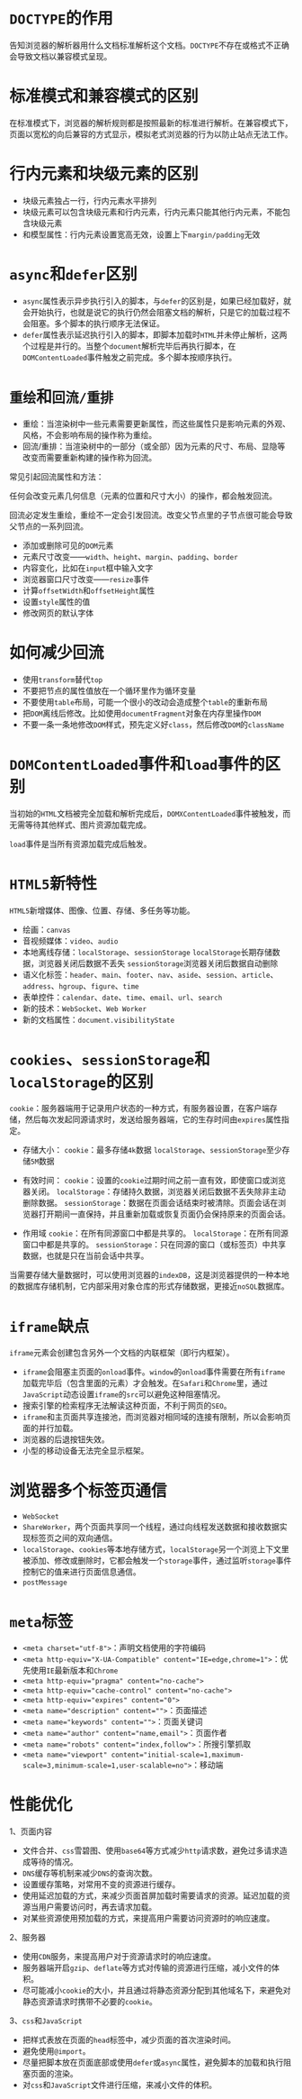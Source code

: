 # `DOCTYPE`的作用

告知浏览器的解析器用什么文档标准解析这个文档。`DOCTYPE`不存在或格式不正确会导致文档以兼容模式呈现。

# 标准模式和兼容模式的区别

在标准模式下，浏览器的解析规则都是按照最新的标准进行解析。在兼容模式下，页面以宽松的向后兼容的方式显示，模拟老式浏览器的行为以防止站点无法工作。

# 行内元素和块级元素的区别

- 块级元素独占一行，行内元素水平排列
- 块级元素可以包含块级元素和行内元素，行内元素只能其他行内元素，不能包含块级元素
- 和模型属性：行内元素设置宽高无效，设置上下`margin/padding`无效

# `async`和`defer`区别

- `async`属性表示异步执行引入的脚本，与`defer`的区别是，如果已经加载好，就会开始执行，也就是说它的执行仍然会阻塞文档的解析，只是它的加载过程不会阻塞。多个脚本的执行顺序无法保证。
- `defer`属性表示延迟执行引入的脚本，即脚本加载时`HTML`并未停止解析，这两个过程是并行的。当整个`document`解析完毕后再执行脚本，在`DOMContentLoaded`事件触发之前完成。多个脚本按顺序执行。

# `重绘`和`回流/重排`

- 重绘：当渲染树中一些元素需要更新属性，而这些属性只是影响元素的外观、风格，不会影响布局的操作称为重绘。
- 回流/重排：当渲染树中的一部分（或全部）因为元素的尺寸、布局、显隐等改变而需要重新构建的操作称为回流。

常见引起回流属性和方法：

任何会改变元素几何信息（元素的位置和尺寸大小）的操作，都会触发回流。

回流必定发生重绘，重绘不一定会引发回流。改变父节点里的子节点很可能会导致父节点的一系列回流。

- 添加或删除可见的`DOM`元素
- 元素尺寸改变——`width`、`height`、`margin`、`padding`、`border`
- 内容变化，比如在`input`框中输入文字
- 浏览器窗口尺寸改变——`resize`事件
- 计算`offsetWidth`和`offsetHeight`属性
- 设置`style`属性的值
- 修改网页的默认字体

# 如何减少回流

- 使用`transform`替代`top`
- 不要把节点的属性值放在一个循环里作为循环变量
- 不要使用`table`布局，可能一个很小的改动会造成整个`table`的重新布局
- 把`DOM`离线后修改。比如使用`documentFragment`对象在内存里操作`DOM`
- 不要一条一条地修改`DOM`样式，预先定义好`class`，然后修改`DOM`的`className`

# `DOMContentLoaded`事件和`load`事件的区别

当初始的`HTML`文档被完全加载和解析完成后，`DOMXContentLoaded`事件被触发，而无需等待其他样式、图片资源加载完成。

`load`事件是当所有资源加载完成后触发。

# `HTML5`新特性

`HTML5`新增媒体、图像、位置、存储、多任务等功能。

- 绘画：`canvas`
- 音视频媒体：`video`、`audio`
- 本地离线存储：`localStorage`、`sessionStorage`
`localStorage`长期存储数据，浏览器关闭后数据不丢失
`sessionStorage`浏览器关闭后数据自动删除
- 语义化标签：`header`、`main`、`footer`、`nav`、`aside`、`session`、`article`、`address`、`hgroup`、`figure`、`time`
- 表单控件：`calendar`、`date`、`time`、`email`、`url`、`search`
- 新的技术：`WebSocket`、`Web Worker`
- 新的文档属性：`document.visibilityState`

# `cookies`、`sessionStorage`和`localStorage`的区别

`cookie`：服务器端用于记录用户状态的一种方式，有服务器设置，在客户端存储，然后每次发起同源请求时，发送给服务器端，它的生存时间由`expires`属性指定。

- 存储大小：
`cookie`：最多存储`4k`数据
`localStorage`、`sessionStorage`至少存储`5M`数据

- 有效时间：
`cookie`：设置的`cookie`过期时间之前一直有效，即使窗口或浏览器关闭。
`localStorage`：存储持久数据，浏览器关闭后数据不丢失除非主动删除数据。
`sessionStorage`：数据在页面会话结束时被清除。页面会话在浏览器打开期间一直保持，并且重新加载或恢复页面仍会保持原来的页面会话。

- 作用域
`cookie`：在所有同源窗口中都是共享的。
`localStorage`：在所有同源窗口中都是共享的。
`sessionStorage`：只在同源的窗口（或标签页）中共享数据，也就是只在当前会话中共享。

当需要存储大量数据时，可以使用浏览器的`indexDB`，这是浏览器提供的一种本地的数据库存储机制，它内部采用对象仓库的形式存储数据，更接近`noSQL`数据库。

# `iframe`缺点

`iframe`元素会创建包含另外一个文档的内联框架（即行内框架）。

- `iframe`会阻塞主页面的`onload`事件。`window`的`onload`事件需要在所有`iframe`加载完毕后（包含里面的元素）才会触发。在`Safari`和`Chrome`里，通过`JavaScript`动态设置`iframe`的`src`可以避免这种阻塞情况。
- 搜索引擎的检索程序无法解读这种页面，不利于网页的`SEO`。
- `iframe`和主页面共享连接池，而浏览器对相同域的连接有限制，所以会影响页面的并行加载。
- 浏览器的后退按钮失效。
- 小型的移动设备无法完全显示框架。

# 浏览器多个标签页通信

- `WebSocket`
- `ShareWorker`，两个页面共享同一个线程，通过向线程发送数据和接收数据实现标签页之间的双向通信。
- `localStorage`、`cookies`等本地存储方式，`localStorage`另一个浏览上下文里被添加、修改或删除时，它都会触发一个`storage`事件，通过监听`storage`事件控制它的值来进行页面信息通信。
- `postMessage`

# `meta`标签

- `<meta charset="utf-8">`：声明文档使用的字符编码
- `<meta http-equiv="X-UA-Compatible" content="IE=edge,chrome=1">`：优先使用`IE`最新版本和`Chrome`
- `<meta http-equiv="pragma" content="no-cache">`
- `<meta http-equiv="cache-control" content="no-cache">`
- `<meta http-equiv="expires" content="0">`
- `<meta name="description" content="">`：页面描述
- `<meta name="keywords" content="">`：页面关键词
- `<meta name="author" content="name,email">`：页面作者
- `<meta name="robots" content="index,follow">`：所搜引擎抓取
- `<meta name="viewport" content="initial-scale=1,maximum-scale=3,minimum-scale=1,user-scalable=no">`：移动端

# 性能优化

1、页面内容

- 文件合并、`css`雪碧图、使用`base64`等方式减少`http`请求数，避免过多请求造成等待的情况。
- `DNS`缓存等机制来减少`DNS`的查询次数。
- 设置缓存策略，对常用不变的资源进行缓存。
- 使用延迟加载的方式，来减少页面首屏加载时需要请求的资源。延迟加载的资源当用户需要访问时，再去请求加载。
- 对某些资源使用预加载的方式，来提高用户需要访问资源时的响应速度。

2、服务器

- 使用`CDN`服务，来提高用户对于资源请求时的响应速度。
- 服务器端开启`gzip`、`deflate`等方式对传输的资源进行压缩，减小文件的体积。
- 尽可能减小`cookie`的大小，并且通过将静态资源分配到其他域名下，来避免对静态资源请求时携带不必要的`cookie`。

3、`css`和`JavaScript`

- 把样式表放在页面的`head`标签中，减少页面的首次渲染时间。
- 避免使用`@import`。
- 尽量把脚本放在页面底部或使用`defer`或`async`属性，避免脚本的加载和执行阻塞页面的渲染。
- 对`css`和`JavaScript`文件进行压缩，来减小文件的体积。